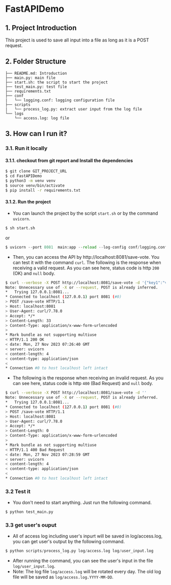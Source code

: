 # FastAPIDemo
## 1. Project Introduction
This project is used to save all input into a file as long as it is a POST request.

## 2. Folder Structure
```
├── README.md: Introduction
├── main.py: main file
├── start.sh: the script to start the project
├── test_main.py: test file
├── requirements.txt
├── conf
|   └── logging.conf: logging configuration file
├── scripts
|   └── process_log.py: extract user input from the log file
└── logs
    └── access.log: log file
```

## 3. How can I run it?
### 3.1. Run it locally
#### 3.1.1. checkout from git report and Install the dependencies
```bash
$ git clone GIT_PROJECT_URL
$ cd FastAPIDemo
$ python3 -m venv venv
$ source venv/bin/activate
$ pip install -r requirements.txt
```

#### 3.1.2. Run the project
- You can launch the project by the script `start.sh` or by the command `uvicorn`.
```bash
$ sh start.sh
```
or 
```python
$ uvicorn --port 8081  main:app --reload --log-config conf/logging.conf
```

- Then, you can access the API by http://localhost:8081/save-vote. You can test it with the command `curl`. The following is the response when receiving a valid request. As you can see here, status code is http `200` (OK) and `null` body.

```bash
$ curl --verbose -X POST http://localhost:8081/save-vote -d '{"key1":"value1", "key2":"value2}'
Note: Unnecessary use of -X or --request, POST is already inferred.
*   Trying 127.0.0.1:8081...
* Connected to localhost (127.0.0.1) port 8081 (#0)
> POST /save-vote HTTP/1.1
> Host: localhost:8081
> User-Agent: curl/7.78.0
> Accept: */*
> Content-Length: 33
> Content-Type: application/x-www-form-urlencoded
> 
* Mark bundle as not supporting multiuse
< HTTP/1.1 200 OK
< date: Mon, 27 Nov 2023 07:26:40 GMT
< server: uvicorn
< content-length: 4
< content-type: application/json
< 
* Connection #0 to host localhost left intact

``` 

-  The following is the response when receiving an invalid request. As you can see here, status code is http `400` (Bad Request) and `null` body.
```bash
$ curl --verbose -X POST http://localhost:8081/save-vote -d ''
Note: Unnecessary use of -X or --request, POST is already inferred.
*   Trying 127.0.0.1:8081...
* Connected to localhost (127.0.0.1) port 8081 (#0)
> POST /save-vote HTTP/1.1
> Host: localhost:8081
> User-Agent: curl/7.78.0
> Accept: */*
> Content-Length: 0
> Content-Type: application/x-www-form-urlencoded
> 
* Mark bundle as not supporting multiuse
< HTTP/1.1 400 Bad Request
< date: Mon, 27 Nov 2023 07:28:59 GMT
< server: uvicorn
< content-length: 4
< content-type: application/json
< 
* Connection #0 to host localhost left intact

```


### 3.2 Test it
- You don't need to start anything. Just run the following command.
```python
$ python test_main.py

```

### 3.3 get user's ouput
- All of access log including user's inpurt will be saved in log/access.log, you can get user's output by the following command.
```python
$ python scripts/process_log.py log/access.log log/user_input.log
```
- After running the command, you can see the user's input in the file `log/user_input.log`.
- Note: The log file `log/access.log` will be rotated every day. The old log file will be saved as `log/access.log.YYYY-MM-DD`.
